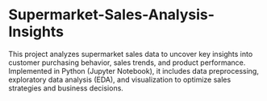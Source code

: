 # Supermarket-Sales-Analysis-Insights
This project analyzes supermarket sales data to uncover key insights into customer purchasing behavior, sales trends, and product performance. Implemented in Python (Jupyter Notebook), it includes data preprocessing, exploratory data analysis (EDA), and visualization to optimize sales strategies and business decisions.
